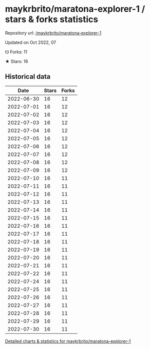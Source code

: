 # maykrbrito/maratona-explorer-1 / stars & forks statistics

Repository url: [/maykrbrito/maratona-explorer-1](https://github.com/maykrbrito/maratona-explorer-1)

Updated on Oct 2022, 07

☋ Forks: 11

★ Stars: 16

## Historical data
| Date | Stars | Forks |
|------|-------|-------|
| 2022-06-30 | 16 | 12 | 
| 2022-07-01 | 16 | 12 | 
| 2022-07-02 | 16 | 12 | 
| 2022-07-03 | 16 | 12 | 
| 2022-07-04 | 16 | 12 | 
| 2022-07-05 | 16 | 12 | 
| 2022-07-06 | 16 | 12 | 
| 2022-07-07 | 16 | 12 | 
| 2022-07-08 | 16 | 12 | 
| 2022-07-09 | 16 | 12 | 
| 2022-07-10 | 16 | 11 | 
| 2022-07-11 | 16 | 11 | 
| 2022-07-12 | 16 | 11 | 
| 2022-07-13 | 16 | 11 | 
| 2022-07-14 | 16 | 11 | 
| 2022-07-15 | 16 | 11 | 
| 2022-07-16 | 16 | 11 | 
| 2022-07-17 | 16 | 11 | 
| 2022-07-18 | 16 | 11 | 
| 2022-07-19 | 16 | 11 | 
| 2022-07-20 | 16 | 11 | 
| 2022-07-21 | 16 | 11 | 
| 2022-07-22 | 16 | 11 | 
| 2022-07-24 | 16 | 11 | 
| 2022-07-25 | 16 | 11 | 
| 2022-07-26 | 16 | 11 | 
| 2022-07-27 | 16 | 11 | 
| 2022-07-28 | 16 | 11 | 
| 2022-07-29 | 16 | 11 | 
| 2022-07-30 | 16 | 11 | 


[Detailed charts & statistics for maykrbrito/maratona-explorer-1](https://reviewgithub.com/rep/maykrbrito/maratona-explorer-1)
